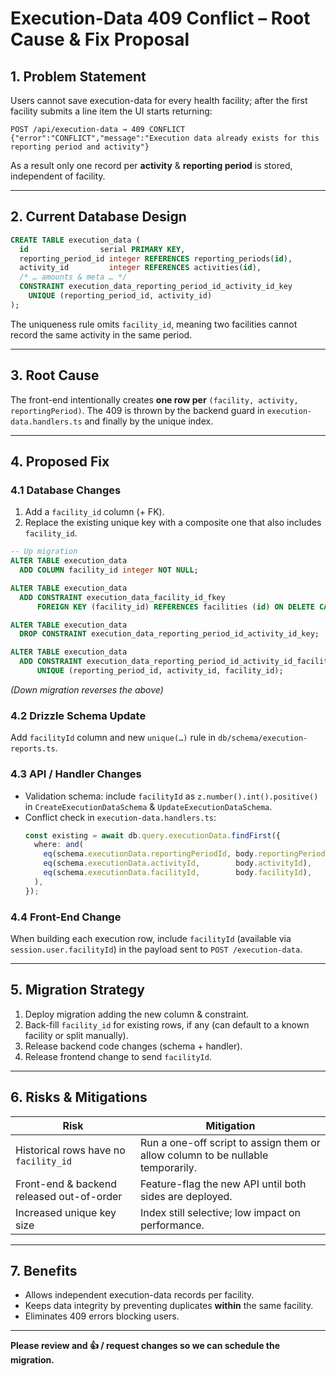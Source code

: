 # Execution-Data 409 Conflict – Root Cause & Fix Proposal

## 1. Problem Statement
Users cannot save execution-data for every health facility; after the first facility submits a line item the UI starts returning:

```
POST /api/execution-data → 409 CONFLICT
{"error":"CONFLICT","message":"Execution data already exists for this reporting period and activity"}
```

As a result only one record per **activity** & **reporting period** is stored, independent of facility.

---

## 2. Current Database Design
```sql
CREATE TABLE execution_data (
  id                serial PRIMARY KEY,
  reporting_period_id integer REFERENCES reporting_periods(id),
  activity_id         integer REFERENCES activities(id),
  /* … amounts & meta … */
  CONSTRAINT execution_data_reporting_period_id_activity_id_key
    UNIQUE (reporting_period_id, activity_id)
);
```
The uniqueness rule omits `facility_id`, meaning two facilities cannot record the same activity in the same period.

---

## 3. Root Cause
The front-end intentionally creates **one row per** `(facility, activity, reportingPeriod)`.  The 409 is thrown by the backend guard in
`execution-data.handlers.ts` and finally by the unique index.

---

## 4. Proposed Fix
### 4.1 Database Changes
1. Add a `facility_id` column (+ FK).
2. Replace the existing unique key with a composite one that also includes `facility_id`.

```sql
-- Up migration
ALTER TABLE execution_data
  ADD COLUMN facility_id integer NOT NULL;

ALTER TABLE execution_data
  ADD CONSTRAINT execution_data_facility_id_fkey
      FOREIGN KEY (facility_id) REFERENCES facilities (id) ON DELETE CASCADE;

ALTER TABLE execution_data
  DROP CONSTRAINT execution_data_reporting_period_id_activity_id_key;

ALTER TABLE execution_data
  ADD CONSTRAINT execution_data_reporting_period_id_activity_id_facility_id_key
      UNIQUE (reporting_period_id, activity_id, facility_id);
```
*(Down migration reverses the above)*

### 4.2 Drizzle Schema Update
Add `facilityId` column and new `unique(…)` rule in `db/schema/execution-reports.ts`.

### 4.3 API / Handler Changes
* Validation schema: include `facilityId` as `z.number().int().positive()` in `CreateExecutionDataSchema` & `UpdateExecutionDataSchema`.
* Conflict check in `execution-data.handlers.ts`:
  ```ts
  const existing = await db.query.executionData.findFirst({
    where: and(
      eq(schema.executionData.reportingPeriodId, body.reportingPeriodId),
      eq(schema.executionData.activityId,        body.activityId),
      eq(schema.executionData.facilityId,        body.facilityId),
    ),
  });
  ```

### 4.4 Front-End Change
When building each execution row, include `facilityId` (available via `session.user.facilityId`) in the payload sent to `POST /execution-data`.

---

## 5. Migration Strategy
1. Deploy migration adding the new column & constraint.
2. Back-fill `facility_id` for existing rows, if any (can default to a known facility or split manually).
3. Release backend code changes (schema + handler).
4. Release frontend change to send `facilityId`.

---

## 6. Risks & Mitigations
| Risk | Mitigation |
|------|------------|
| Historical rows have no `facility_id` | Run a one-off script to assign them or allow column to be nullable temporarily. |
| Front-end & backend released out-of-order | Feature-flag the new API until both sides are deployed. |
| Increased unique key size | Index still selective; low impact on performance. |

---

## 7. Benefits
* Allows independent execution-data records per facility.
* Keeps data integrity by preventing duplicates **within** the same facility.
* Eliminates 409 errors blocking users.

---
**Please review and 👍 / request changes so we can schedule the migration.** 